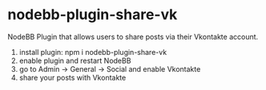 # nodebb-plugin-share-vk
NodeBB Plugin that allows users to share posts via their Vkontakte account.

1) install plugin: npm i nodebb-plugin-share-vk
2) enable plugin and restart NodeBB
3) go to Admin -> General -> Social and enable Vkontakte
4) share your posts with Vkontakte
